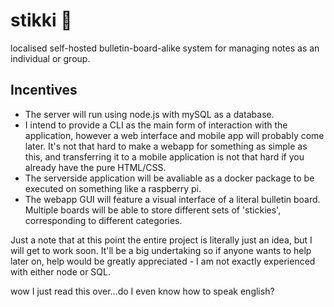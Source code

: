 # stikki 🚧
localised self-hosted bulletin-board-alike system for managing notes as an individual or group.

## Incentives
- The server will run using node.js with mySQL as a database.
- I intend to provide a CLI as the main form of interaction with the application, however a web interface and mobile app will probably come later. It's not that hard to make a webapp for something as simple as this, and transferring it to a mobile application is not that hard if you already have the pure HTML/CSS.
- The serverside application will be avaliable as a docker package to be executed on something like a raspberry pi.
- The webapp GUI will feature a visual interface of a literal bulletin board. Multiple boards will be able to store different sets of 'stickies', corresponding to different categories.

Just a note that at this point the entire project is literally just an idea, but I will get to work soon. It'll be a big undertaking so if anyone wants to help later on, help would be greatly appreciated - I am not exactly experienced with either node or SQL.




wow I just read this over...do I even know how to speak english?
